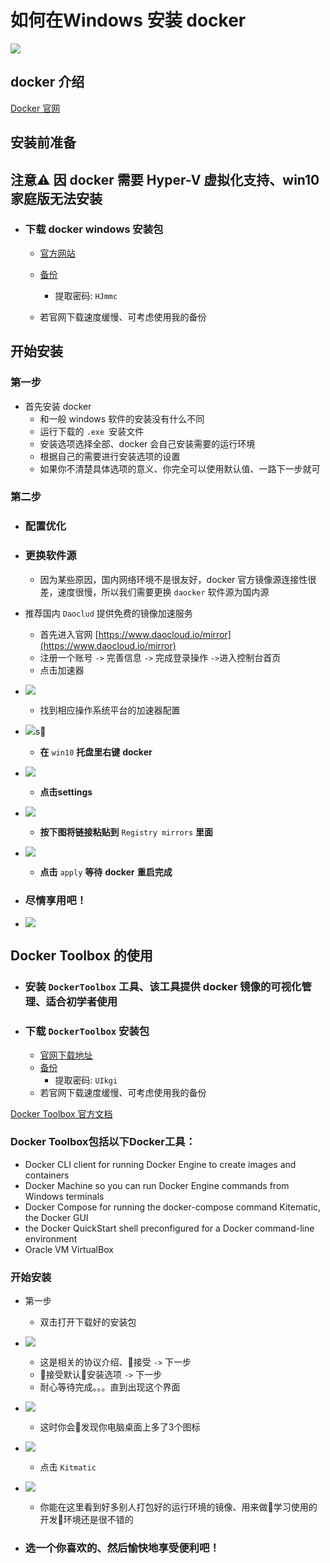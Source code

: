 # 如何在Windows 安装 docker

![](https://ws3.sinaimg.cn/large/006tNbRwly1fwb5gw9aqij30v40ikq8x.jpg)

## docker 介绍
[Docker 官网](https://www.docker.com/)

## 安装前准备

## 注意⚠️  因 docker 需要 Hyper-V 虚拟化支持、win10 家庭版无法安装

* ### 下载 docker windows 安装包
    * [官方网站](https://store.docker.com/editions/community/docker-ce-desktop-windows)
    * [备份](https://pan.shuangzu.top/index.php?share/file&user=102&sid=uS3FTgrE)
    	*   提取密码: `HJmmc`

    * 若官网下载速度缓慢、可考虑使用我的备份

## 开始安装
### 第一步
* 首先安装 docker
    * 和一般 windows 软件的安装没有什么不同
    * 运行下载的 `.exe `安装文件
    * 安装选项选择全部、docker 会自己安装需要的运行环境
    * 根据自己的需要进行安装选项的设置
    * 如果你不清楚具体选项的意义、你完全可以使用默认值、一路下一步就可
### 第二步
* ### 配置优化
* ### 更换软件源
    * 因为某些原因，国内网络环境不是很友好，docker 官方镜像源连接性很差，速度很慢，所以我们需要更换 `daocker` 软件源为国内源

* 推荐国内 `Daoclud` 提供免费的镜像加速服务
    * 首先进入官网 [https://www.daocloud.io/mirror](https://www.daocloud.io/mirror)
    * 注册一个账号 `->` 完善信息 `->` 完成登录操作 `->`进入控制台首页
    * 点击加速器
* ![](https://ws3.sinaimg.cn/large/006tNbRwly1fwb5ci3h45j30nb0cd75h.jpg)
    * 找到相应操作系统平台的加速器配置
* ![](https://ws2.sinaimg.cn/large/006tNbRwly1fwb5v997rwj30v50i7jtx.jpg)s
    * **在** `win10` **托盘里右键** **docker** 
* ![](https://ws2.sinaimg.cn/large/006tNbRwly1fwb519j9zjj30c50b9q3j.jpg)
    * **点击settings**
* ![](https://ws4.sinaimg.cn/large/006tNbRwly1fwb4wqi856j30dz0fwmys.jpg)
    * **按下图将链接粘贴到** `Registry mirrors` **里面**
* ![](https://ws3.sinaimg.cn/large/006tNbRwly1fwb4voklrxj31ae0vxn24.jpg)
    * **点击** `apply` **等待** **docker** **重启完成**
* ### 尽情享用吧！
* ![](https://ws2.sinaimg.cn/large/006tNbRwly1fwb4uqmrh6j30ng0gon01.jpg)


## Docker Toolbox 的使用
* ### 安装 `DockerToolbox` 工具、该工具提供 docker 镜像的可视化管理、适合初学者使用
* ### 下载 `DockerToolbox` 安装包
    * [官网下载地址](https://docs.docker.com/toolbox/toolbox_install_windows/)
    * [备份](https://pan.shuangzu.top/index.php?share/file&user=102&sid=CxkpSsN5)
        * 提取密码: `UIkgi`
    * 若官网下载速度缓慢、可考虑使用我的备份

[Docker Toolbox 官方文档](https://docs.docker.com/toolbox/toolbox_install_windows/#what-you-get-and-how-it-works)

### Docker Toolbox包括以下Docker工具： 

* Docker CLI client for running Docker Engine to create images and containers
* Docker Machine so you can run Docker Engine commands from Windows terminals
* Docker Compose for running the docker-compose command
Kitematic, the Docker GUI
* the Docker QuickStart shell preconfigured for a Docker command-line environment
* Oracle VM VirtualBox

### 开始安装
* 第一步
    * 双击打开下载好的安装包
* ![](https://ws1.sinaimg.cn/large/006tNbRwly1fwb68hjosxj30e80b2q46.jpg)
    * 这是相关的协议介绍、接受 `->` 下一步
    * 接受默认安装选项 `->` 下一步
    * 耐心等待完成。。。直到出现这个界面
* ![](https://ws1.sinaimg.cn/large/006tNbRwly1fwb6c9iuz9j30e90b2my5.jpg)

    * 这时你会发现你电脑桌面上多了3个图标
* ![](https://ws4.sinaimg.cn/large/006tNbRwly1fwb6dyqezxj30bn05pdg0.jpg)
    * 点击 `Kitmatic`
* ![](https://ws3.sinaimg.cn/large/006tNbRwly1fwb6fy6mc6j30nw0eytbw.jpg)
    * 你能在这里看到好多别人打包好的运行环境的镜像、用来做学习使用的开发环境还是很不错的
* ### 选一个你喜欢的、然后愉快地享受便利吧！